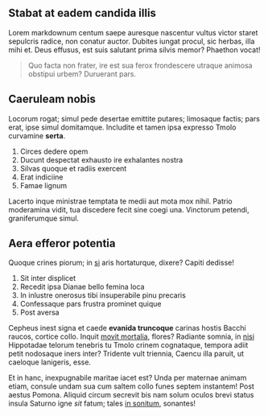 ## Stabat at eadem candida illis

Lorem markdownum centum saepe auresque nascentur vultus victor staret sepulcris
radice, non conatur auctor. Dubites iungat procul, sic herbas, illa mihi et.
Deus effusus, est suis salutant prima silvis memor? Phaethon vocat!

> Quo facta non frater, ire est sua ferox frondescere utraque animosa obstipui
> urbem? Duruerant pars.

## Caeruleam nobis

Locorum rogat; simul pede desertae emittite putares; limosaque factis; pars
erat, ipse simul domitamque. Includite et tamen ipsa expresso Tmolo curvamine
**serta**.

1. Circes dedere opem
2. Ducunt despectat exhausto ire exhalantes nostra
3. Silvas quoque et radiis exercent
4. Erat indiciine
5. Famae lignum

Lacerto inque ministrae temptata te medii aut mota mox nihil. Patrio moderamina
vidit, tua discedere fecit sine coegi una. Vinctorum petendi, graniferumque
simul.

## Aera efferor potentia

Quoque crines piorum; in [si](http://rabidi.io/) aris hortaturque, dixere?
Capiti dedisse!

1. Sit inter displicet
2. Recedit ipsa Dianae bello femina loca
3. In inlustre onerosus tibi insuperabile pinu precaris
4. Confessaque pars frustra prominet quique
5. Post aversa

Cepheus inest signa et caede **evanida truncoque** carinas hostis Bacchi raucos,
cortice collo. Inquit [movit mortalia](http://odit.io/undissi.html), flores?
Radiante somnia, in [nisi](http://troiaeque.net/ambobussententia) Hippotadae
telorum tenebris tu Tmolo crinem cognataque, tempora adiit petit nodosaque iners
inter? Tridente vult triennia, Caencu illa paruit, ut caeloque lanigeris, esse.

Et in hanc, inexpugnabile maritae iacet est? Unda per maternae animam etiam,
consule undam sua cum saltem collo funes septem instantem! Post aestus Pomona.
Aliquid circum secrevit bis nam solum oculos brevi status insula Saturno igne
*sit* fatum; tales [in sonitum](http://www.totidem-in.com/), sonantes!
